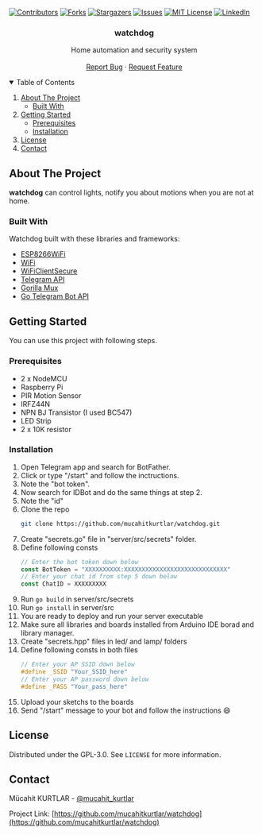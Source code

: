 [![Contributors][contributors-shield]][contributors-url]
[![Forks][forks-shield]][forks-url]
[![Stargazers][stars-shield]][stars-url]
[![Issues][issues-shield]][issues-url]
[![MIT License][license-shield]][license-url]
[![LinkedIn][linkedin-shield]][linkedin-url]



  <h3 align="center">watchdog</h3>

  <p align="center">
    Home automation and security system
    <br />
    <br />
    <a href="https://github.com/mucahitkurtlar/watchdog/issues">Report Bug</a>
    ·
    <a href="https://github.com/mucahitkurtlar/watchdog/issues">Request Feature</a>
  </p>
</p>



<!-- TABLE OF CONTENTS -->
<details open="open">
  <summary>Table of Contents</summary>
  <ol>
    <li>
      <a href="#about-the-project">About The Project</a>
      <ul>
        <li><a href="#built-with">Built With</a></li>
      </ul>
    </li>
    <li>
      <a href="#getting-started">Getting Started</a>
      <ul>
        <li><a href="#prerequisites">Prerequisites</a></li>
        <li><a href="#installation">Installation</a></li>
      </ul>
    </li>
    <li><a href="#license">License</a></li>
    <li><a href="#contact">Contact</a></li>
  </ol>
</details>



<!-- ABOUT THE PROJECT -->
## About The Project


<b>watchdog</b> can control lights, notify you about motions when you are not at home.


### Built With

Watchdog built with these libraries and frameworks:
* [ESP8266WiFi](https://arduino-esp8266.readthedocs.io/en/latest/esp8266wifi/readme.html)
* [WiFi](https://www.arduino.cc/en/Reference/WiFi)
* [WiFiClientSecure](https://github.com/espressif/arduino-esp32/tree/master/libraries/WiFiClientSecure)
* [Telegram API](https://core.telegram.org/)
* [Gorilla Mux](https://github.com/gorilla/mux/)
* [Go Telegram Bot API](https://github.com/go-telegram-bot-api/telegram-bot-api/)


<!-- GETTING STARTED -->
## Getting Started

You can use this project with following steps.

### Prerequisites

* 2 x NodeMCU
* Raspberry Pi
* PIR Motion Sensor
* IRFZ44N
* NPN BJ Transistor (I used BC547)
* LED Strip
* 2 x 10K resistor


### Installation

1. Open Telegram app and search for BotFather.
2. Click or type "/start" and follow the inctructions.
3. Note the "bot token".
4. Now search for IDBot and do the same things at step 2.
5. Note the "id"
6. Clone the repo
    ```sh
    git clone https://github.com/mucahitkurtlar/watchdog.git
    ```
7. Create "secrets.go" file in "server/src/secrets" folder.
8. Define following consts
    ```Go
    // Enter the bot token down below
    const BotToken = "XXXXXXXXXX:XXXXXXXXXXXXXXXXXXXXXXXXXXXXX"
    // Enter your chat id from step 5 down below
    const ChatID = XXXXXXXXX
    ```
9. Run ```go build```  in server/src/secrets
10. Run ```go install```  in server/src
11. You are ready to deploy and run your server executable
12. Make sure all libraries and boards installed from Arduino IDE borad and library manager.
13. Create "secrets.hpp" files in led/ and lamp/ folders
14. Define following consts in both files
    ```Cpp
    // Enter your AP SSID down below
    #define _SSID "Your_SSID_here"
    // Enter your AP password down below
    #define _PASS "Your_pass_here"
    ```
15. Upload your sketchs to the boards
11. Send "/start" message to your bot and follow the instructions :smile:




<!-- LICENSE -->
## License

Distributed under the GPL-3.0. See `LICENSE` for more information.



<!-- CONTACT -->
## Contact

Mücahit KURTLAR - [@mucahit_kurtlar](https://www.instagram.com/mucahit_kurtlar/)

Project Link: [https://github.com/mucahitkurtlar/watchdog](https://github.com/mucahitkurtlar/watchdog)




<!-- MARKDOWN LINKS & IMAGES -->
<!-- https://www.markdownguide.org/basic-syntax/#reference-style-links -->
[contributors-shield]: https://img.shields.io/github/contributors/mucahitkurtlar/watchdog.svg?style=for-the-badge
[contributors-url]: https://github.com/mucahitkurtlar/watchdog/graphs/contributors
[forks-shield]: https://img.shields.io/github/forks/mucahitkurtlar/watchdog.svg?style=for-the-badge
[forks-url]: https://github.com/mucahitkurtlar/watchdog/network/members
[stars-shield]: https://img.shields.io/github/stars/mucahitkurtlar/watchdog.svg?style=for-the-badge
[stars-url]: https://github.com/mucahitkurtlar/watchdog/stargazers
[issues-shield]: https://img.shields.io/github/issues/mucahitkurtlar/watchdog.svg?style=for-the-badge
[issues-url]: https://github.com/mucahitkurtlar/watchdog/issues
[license-shield]: https://img.shields.io/github/license/mucahitkurtlar/watchdog.svg?style=for-the-badge
[license-url]: https://github.com/mucahitkurtlar/watchdog/blob/main/LICENSE
[linkedin-shield]: https://img.shields.io/badge/-LinkedIn-black.svg?style=for-the-badge&logo=linkedin&colorB=555
[linkedin-url]: https://www.linkedin.com/in/mucahitkurtlar/
